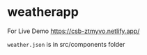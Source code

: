 # weatherapp

For Live Demo <a href="https://csb-ztmyvo.netlify.app/">https://csb-ztmyvo.netlify.app/</a>

`weather.json` is in src/components folder
